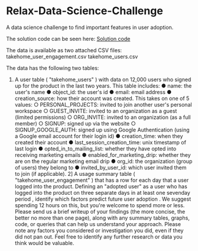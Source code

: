 # Relax-Data-Science-Challenge
A data science challenge to find important features in user adoption.

The solution code can be seen here: [Solution code](https://github.com/koshika15/Relax-Data-Science-Challenge/blob/master/relax_data_science_solution_code.ipynb)

The data is available as two attached CSV files:
takehome_user_engagement.csv
takehome_users.csv

The data has the following two tables:

1. A user table ( "takehome_users" ) with data on 12,000 users who signed up for the product in the last two years. This table includes:
  ● name: the user's name
  ● object_id: the user's id
  ● email: email address
  ● creation_source: how their account was created. This takes on one of 5 values:
      ○ PERSONAL_PROJECTS: invited to join another user's personal workspace
○ GUEST_INVITE: invited to an organization as a guest
(limited permissions)
○ ORG_INVITE: invited to an organization (as a full member)
○ SIGNUP: signed up via the website
○ SIGNUP_GOOGLE_AUTH: signed up using Google
Authentication (using a Google email account for their login
id)
● creation_time: when they created their account
● last_session_creation_time: unix timestamp of last login
● opted_in_to_mailing_list: whether they have opted into receiving
marketing emails
● enabled_for_marketing_drip: whether they are on the regular
marketing email drip
● org_id: the organization (group of users) they belong to
● invited_by_user_id: which user invited them to join (if applicable).
2] A usage summary table ( "takehome_user_engagement" ) that has a row for each day
that a user logged into the product.
Defining an "adopted user" as a user who has logged into the product on three separate
days in at least one sevenday
period , identify which factors predict future user
adoption .
We suggest spending 12
hours on this, but you're welcome to spend more or less.
Please send us a brief writeup of your findings (the more concise, the better no
more
than one page), along with any summary tables, graphs, code, or queries that can help
us understand your approach. Please note any factors you considered or investigation
you did, even if they did not pan out. Feel free to identify any further research or data
you think would be valuable.
